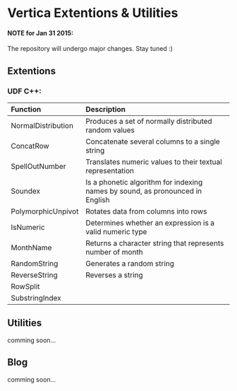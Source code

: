 # Vertica Extentions & Utilities

#### NOTE for Jan 31 2015:
The repository will undergo major changes. Stay tuned :)

## Extentions

### UDF C++:

| Function                      | Description                                                                          |
|:----------------------------- |:------------------------------------------------------------------------------------ |
| NormalDistribution            | Produces a set of normally distributed random values                                 |
| ConcatRow                     | Concatenate several columns to a single string                                       |
| SpellOutNumber                | Translates numeric values to their textual representation                            |
| Soundex                       | Is a phonetic algorithm for indexing names by sound, as pronounced in English        |
| PolymorphicUnpivot            | Rotates data from columns into rows                                                  |
| IsNumeric                     | Determines whether an expression is a valid numeric type                             |
| MonthName                     | Returns a character string that represents number of month                           |
| RandomString                  | Generates a random string                                                            |
| ReverseString                 | Reverses a string                                                                    |
| RowSplit                      |                                                                                      |
| SubstringIndex                |                                                                                      |

## Utilities 

comming soon...

## Blog

comming soon...
